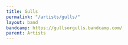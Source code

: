 ```yaml
---
title: Gulls
permalink: "/artists/gulls/"
layout: band
bandcamp: https://gullsorgulls.bandcamp.com/
parent: Artists
---
```


